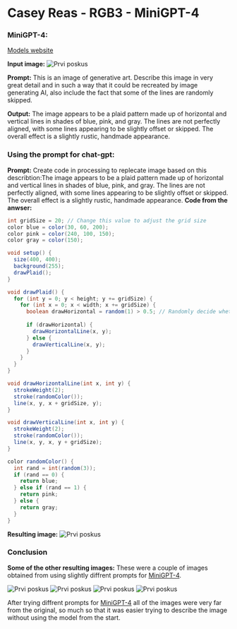 # Casey Reas - RGB3 - MiniGPT-4

### MiniGPT-4:
[Models website](https://github.com/daanelson/MiniGPT-4)

**Input image:**
![Prvi poskus](images/image.png)

**Prompt:**
This is an image of generative art. Describe this image in very great detail and in such a way that it could be recreated by image generating AI, also include the fact that some of the lines are randomly skipped.

**Output:**
The image appears to be a plaid pattern made up of horizontal and vertical lines in shades of blue, pink, and gray. The lines are not perfectly aligned, with some lines appearing to be slightly offset or skipped. The overall effect is a slightly rustic, handmade appearance.

### Using the prompt for chat-gpt:

**Prompt:**
Create code in processing to replecate image based on this describtion:The image appears to be a plaid pattern made up of horizontal and vertical lines in shades of blue, pink, and gray. The lines are not perfectly aligned, with some lines appearing to be slightly offset or skipped. The overall effect is a slightly rustic, handmade appearance.
**Code from the anwser:**
```java
int gridSize = 20; // Change this value to adjust the grid size
color blue = color(30, 60, 200);
color pink = color(240, 100, 150);
color gray = color(150);

void setup() {
  size(400, 400);
  background(255);
  drawPlaid();
}

void drawPlaid() {
  for (int y = 0; y < height; y += gridSize) {
    for (int x = 0; x < width; x += gridSize) {
      boolean drawHorizontal = random(1) > 0.5; // Randomly decide whether to draw horizontal or vertical line
      
      if (drawHorizontal) {
        drawHorizontalLine(x, y);
      } else {
        drawVerticalLine(x, y);
      }
    }
  }
}

void drawHorizontalLine(int x, int y) {
  strokeWeight(2);
  stroke(randomColor());
  line(x, y, x + gridSize, y);
}

void drawVerticalLine(int x, int y) {
  strokeWeight(2);
  stroke(randomColor());
  line(x, y, x, y + gridSize);
}

color randomColor() {
  int rand = int(random(3));
  if (rand == 0) {
    return blue;
  } else if (rand == 1) {
    return pink;
  } else {
    return gray;
  }
}


```
**Resulting image:**
![Prvi poskus](images/image-1.png)

### Conclusion

**Some of the other resulting images:**
These were a couple of images obtained from using slightly diffrent prompts for [MiniGPT-4](https://github.com/daanelson/MiniGPT-4).

![Prvi poskus](images/image-2.png)
![Prvi poskus](images/image-3.png)
![Prvi poskus](images/image-4.png)
![Prvi poskus](images/image-5.png)

After trying diffrent prompts for [MiniGPT-4](https://github.com/daanelson/MiniGPT-4) all of the images were very far from the original, so much so that it was easier trying to describe the image without using the model from the start.



